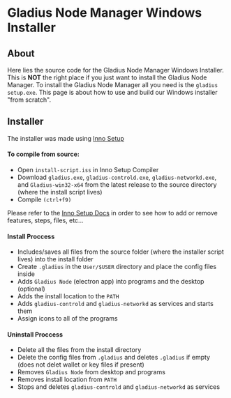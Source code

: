# Gladius Node Manager Windows Installer 

## About
Here lies the source code for the Gladius Node Manager Windows Installer. This is **NOT** the right place if you just want to install the Gladius Node Manager. To install the Gladius Node Manager all you need is the `gladius setup.exe`. This page is about how to use and build our Windows installer "from scratch".

## Installer
The installer was made using [Inno Setup](http://www.jrsoftware.org/isinfo.php)

#### To compile from source:
- Open `install-script.iss` in Inno Setup Compiler
- Download `gladius.exe`, `gladius-controld.exe`, `gladius-networkd.exe`, and `Gladius-win32-x64` from the latest release to the source directory (where the install script lives)
- Compile `(ctrl+f9)`

Please refer to the [Inno Setup Docs](http://www.jrsoftware.org/ishelp/) in order to see how to add or remove features, steps, files, etc...

#### Install Proccess
- Includes/saves all files from the source folder (where the installer script lives) into the install folder
- Create `.gladius` in the `User/$USER` directory and place the config files inside
- Adds `Gladius Node` (electron app) into programs and the desktop (optional)
- Adds the install location to the `PATH`
- Adds `gladius-controld` and `gladius-networkd` as services and starts them
- Assign icons to all of the programs

#### Uninstall Proccess
- Delete all the files from the install directory
- Delete the config files from `.gladius` and deletes `.gladius` if empty (does not delet wallet or key files if present)
- Removes `Gladius Node` from desktop and programs
- Removes install location from `PATH`
- Stops and deletes `gladius-controld` and `gladius-networkd` as services
